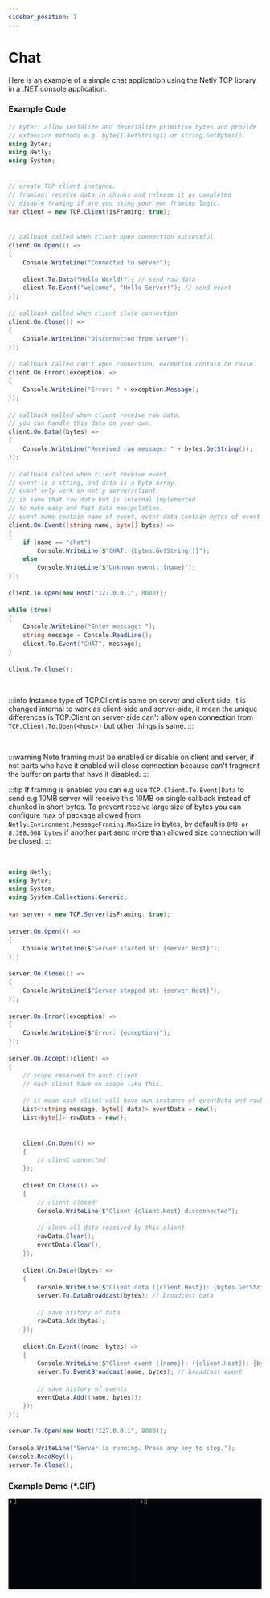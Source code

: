 ```yaml
---
sidebar_position: 1
---
```


# Chat

Here is an example of a simple chat application using the Netly TCP library in a .NET console application.

### Example Code

```cs --title="ChatClient"
// Byter: allow serialize and deserialize primitive bytes and provide
// extension methods e.g. byte[].GetString() or string.GetBytes().
using Byter;
using Netly;
using System;


// create TCP client instance.
// framing: receive data in chunks and release it as completed
// disable framing if are you using your own framing logic.
var client = new TCP.Client(isFraming: true);


// callback called when client open connection successful
client.On.Open(() =>
{
    Console.WriteLine("Connected to server");

    client.To.Data("Hello World!"); // send raw data
    client.To.Event("welcome", "Hello Server!"); // send event
});

// callback called when client close connection
client.On.Close(() =>
{
    Console.WriteLine("Disconnected from server");
});

// callback called can't open connection, exception contain de cause.
client.On.Error((exception) =>
{
    Console.WriteLine("Error: " + exception.Message);
});

// callback called when client receive raw data.
// you can handle this data on your own.
client.On.Data((bytes) =>
{
    Console.WriteLine("Received raw message: " + bytes.GetString());
});

// callback called when client receive event.
// event is a string, and data is a byte array.
// event only work on netly server/client.
// is same that raw data but is internal implemented
// to make easy and fast data manipulation.
// event name contain name of event, event data contain bytes of event data.
client.On.Event((string name, byte[] bytes) =>
{
    if (name == "chat")
        Console.WriteLine($"CHAT: {bytes.GetString()}");
    else
        Console.WriteLine($"Unknown event: {name}");
});

client.To.Open(new Host("127.0.0.1", 8080));

while (true)
{
    Console.WriteLine("Enter message: ");
    string message = Console.ReadLine();
    client.To.Event("CHAT", message);
}

client.To.Close();
```

<br/>

:::info
Instance type of TCP.Client is same on server and client side, it is changed internal to work as client-side and server-side, it mean the unique differences is TCP.Client on server-side can't allow open connection from `TCP.Client.To.Open(<host>)` but other things is same.
:::

<br/>

:::warning
Note framing must be enabled or disable on client and server, if not parts who have it enabled will close connection because can't fragment the buffer on parts that have it disabled.
:::

:::tip
If framing is enabled you can e.g use `TCP.Client.To.Event|Data` to send e.g 10MB server will receive this 10MB on single callback instead of chunked in short bytes. To prevent receive large size of bytes you can configure max of package allowed from `Netly.Environment.MessageFraming.MaxSize` in bytes, by default is `8MB or 8,388,608 bytes` if another part send more than allowed size connection will be closed.
:::

<br/>

```csharp --title="ChatServer"
using Netly;
using Byter;
using System;
using System.Collections.Generic;

var server = new TCP.Server(isFraming: true);

server.On.Open(() =>
{
    Console.WriteLine($"Server started at: {server.Host}");
});

server.On.Close(() =>
{
    Console.WriteLine($"Server stopped at: {server.Host}");
});

server.On.Error((exception) =>
{
    Console.WriteLine($"Error: {exception}");
});

server.On.Accept((client) =>
{
    // scope reserved to each client
    // each client have on scope like this.

    // it mean each client will have own instance of eventData and rawData
    List<(string message, byte[] data)> eventData = new();
    List<byte[]> rawData = new();


    client.On.Open(() =>
    {
        // client connected
    });

    client.On.Close(() =>
    {
        // client closed;
        Console.WriteLine($"Client {client.Host} disconnected");

        // clean all data received by this client
        rawData.Clear();
        eventData.Clear();
    });

    client.On.Data((bytes) =>
    {
        Console.WriteLine($"Client data ({client.Host}): {bytes.GetString()}");
        server.To.DataBroadcast(bytes); // broadcast data

        // save history of data
        rawData.Add(bytes);
    });

    client.On.Event((name, bytes) =>
    {
        Console.WriteLine($"Client event ({name}): ({client.Host}): {bytes.GetString()}");
        server.To.EventBroadcast(name, bytes); // broadcast event

        // save history of events
        eventData.Add((name, bytes));
    });
});

server.To.Open(new Host("127.0.0.1", 8080));

Console.WriteLine("Server is running. Press any key to stop.");
Console.ReadKey();
server.To.Close();

```

### Example Demo (\*.GIF)

![TCP Chat Demo](NetlyTcpChat.gif)
